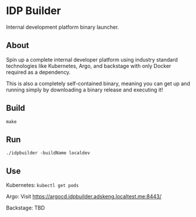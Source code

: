 # IDP Builder

Internal development platform binary launcher.

## About

Spin up a complete internal developer platform using industry standard technologies like Kubernetes, Argo, and backstage with only Docker required as a dependency.

This is also a completely self-contained binary, meaning you can get up and running simply by downloading a binary release and executing it!

## Build

`make`

## Run

`./idpbuilder -buildName localdev`

## Use

Kubernetes: `kubectl get pods`

Argo: Visit https://argocd.idpbuilder.adskeng.localtest.me:8443/

Backstage: TBD